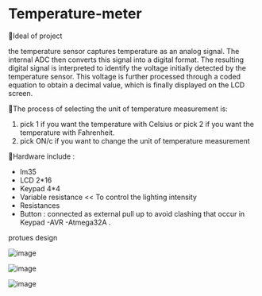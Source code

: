 # Temperature-meter

🔻Ideal of project

the temperature sensor captures temperature as an analog signal. The internal ADC then converts this signal into a digital format. The resulting digital signal is interpreted to identify the voltage initially detected by the temperature sensor. This voltage is further processed through a coded equation to obtain a decimal value, which is finally displayed on the LCD screen.

🔻The process of selecting the unit of temperature measurement is:

1) pick 1 if you want the temperature with Celsius or pick 2 if you want the temperature with Fahrenheit.
2) pick ON/c if you want to change the unit of temperature measurement

🔻Hardware include :

- lm35
- LCD 2*16 
- Keypad 4*4
- Variable resistance << To control the lighting intensity
- Resistances
- Button : connected as external pull up to avoid clashing that occur in Keypad
-AVR
-Atmega32A .

protues design 

![image](https://github.com/gehadahmed23/Temperature-meter/assets/123056355/2b3fef4f-7a1e-470c-9d69-28a1ade8d821)

![image](https://github.com/gehadahmed23/Temperature-meter/assets/123056355/f5155c2e-cf39-4c82-a577-512507a4a551)

![image](https://github.com/gehadahmed23/Temperature-meter/assets/123056355/3fb882e1-f0a1-4a81-a069-2e6b951e6d14)

